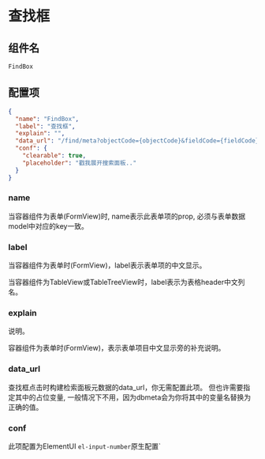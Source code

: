# 查找框

## 组件名

`FindBox`

## 配置项

```json
{
  "name": "FindBox",
  "label": "查找框",
  "explain": "",
  "data_url": "/find/meta?objectCode={objectCode}&fieldCode={fieldCode}",
  "conf": {
    "clearable": true,
    "placeholder": "戳我展开搜索面板.."
  }
}
```

### name

当容器组件为表单(FormView)时, name表示此表单项的prop, 必须与表单数据model中对应的key一致。

### label

当容器组件为表单时(FormView)，label表示表单项的中文显示。

当容器组件为TableView或TableTreeView时，label表示为表格header中文列名。

### explain
说明。

容器组件为表单时(FormView)，表示表单项目中文显示旁的补充说明。

### data_url
查找框点击时构建检索面板元数据的data_url，你无需配置此项。
但也许需要指定其中的占位变量, 一般情况下不用，因为dbmeta会为你将其中的变量名替换为正确的值。

### conf
此项配置为ElementUI `el-input-number`原生配置`
